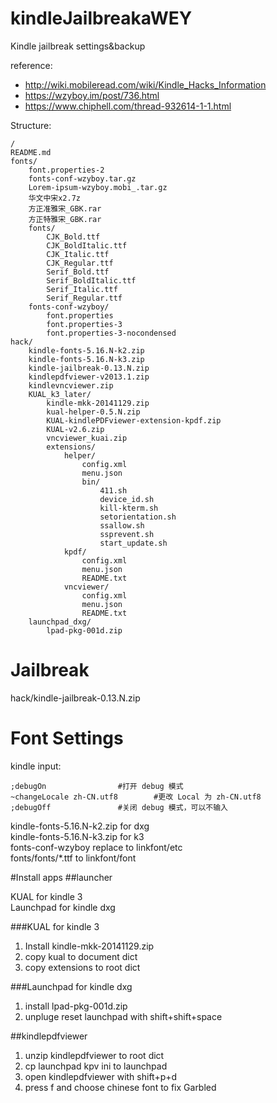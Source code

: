 
# kindleJailbreakaWEY
Kindle jailbreak settings&backup

reference:

* http://wiki.mobileread.com/wiki/Kindle_Hacks_Information
* https://wzyboy.im/post/736.html
* https://www.chiphell.com/thread-932614-1-1.html

Structure:

    /
    README.md
    fonts/
        font.properties-2
        fonts-conf-wzyboy.tar.gz
        Lorem-ipsum-wzyboy.mobi_.tar.gz
        华文中宋x2.7z
        方正准雅宋_GBK.rar
        方正特雅宋_GBK.rar
        fonts/
            CJK_Bold.ttf
            CJK_BoldItalic.ttf
            CJK_Italic.ttf
            CJK_Regular.ttf
            Serif_Bold.ttf
            Serif_BoldItalic.ttf
            Serif_Italic.ttf
            Serif_Regular.ttf
        fonts-conf-wzyboy/
            font.properties
            font.properties-3
            font.properties-3-nocondensed
    hack/
        kindle-fonts-5.16.N-k2.zip
        kindle-fonts-5.16.N-k3.zip
        kindle-jailbreak-0.13.N.zip
        kindlepdfviewer-v2013.1.zip
        kindlevncviewer.zip
        KUAL_k3_later/
            kindle-mkk-20141129.zip
            kual-helper-0.5.N.zip
            KUAL-kindlePDFviewer-extension-kpdf.zip
            KUAL-v2.6.zip
            vncviewer_kuai.zip
            extensions/
                helper/
                    config.xml
                    menu.json
                    bin/
                        411.sh
                        device_id.sh
                        kill-kterm.sh
                        setorientation.sh
                        ssallow.sh
                        ssprevent.sh
                        start_update.sh
                kpdf/
                    config.xml
                    menu.json
                    README.txt
                vncviewer/
                    config.xml
                    menu.json
                    README.txt
        launchpad_dxg/
            lpad-pkg-001d.zip

# Jailbreak
hack/kindle-jailbreak-0.13.N.zip

# Font Settings
kindle input:

    ;debugOn				#打开 debug 模式
    ~changeLocale zh-CN.utf8		#更改 Local 为 zh-CN.utf8
    ;debugOff				#关闭 debug 模式，可以不输入

kindle-fonts-5.16.N-k2.zip for dxg  
kindle-fonts-5.16.N-k3.zip for k3  
fonts-conf-wzyboy replace to linkfont/etc    
fonts/fonts/*.ttf to linkfont/font


#Install apps
##launcher

KUAL for kindle 3  
Launchpad for kindle dxg

###KUAL for kindle 3 

 1. Install kindle-mkk-20141129.zip
 2. copy kual to document dict
 3. copy extensions to root dict

###Launchpad for kindle dxg

 1. install lpad-pkg-001d.zip
 2. unpluge reset launchpad with shift+shift+space

##kindlepdfviewer

 1. unzip kindlepdfviewer to root dict
 2. cp launchpad kpv ini to launchpad
 3. open kindlepdfviewer with shift+p+d
 4. press f and choose chinese font to fix Garbled
